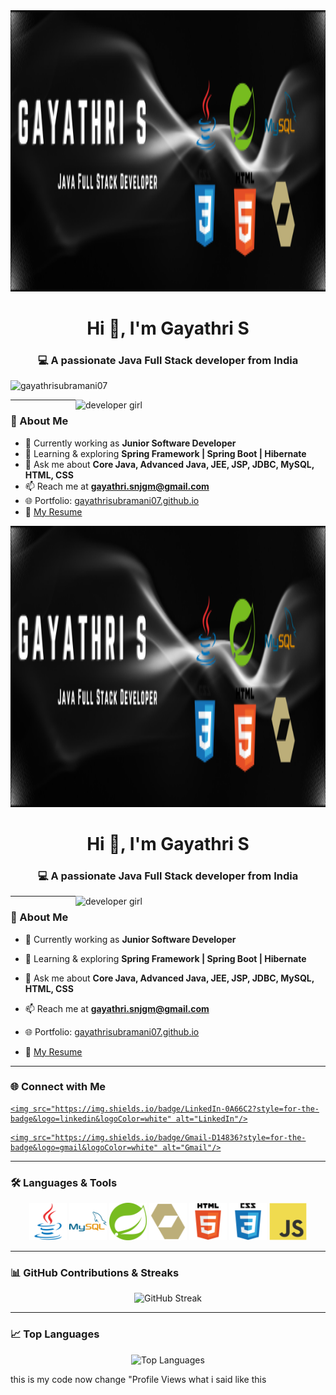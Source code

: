 <!-- Banner -->
<img src="https://github.com/gayathrisubramani07/gayathrisubramani07/blob/main/Gayathri%20s.png" alt="Banner" width="100%" height="450px">

<!-- Header -->
<h1 align="center">Hi 👋, I'm Gayathri S</h1>
<h3 align="center">💻 A passionate Java Full Stack developer from India</h3>
<!-- Profile Views placed here -->
<p align="left">
  <img src="https://komarev.com/ghpvc/?username=gayathrisubramani07&label=Profile%20Views&color=ff69b4&style=flat" alt="gayathrisubramani07" />
</p>

<!-- Right Side Image -->
<img align="right" alt="developer girl" width="400" src="https://i.pinimg.com/736x/0d/0d/ca/0d0dcab5f2a5ee77487ba0e9b4efbbbc.jpg">

---

### 🚀 About Me  



- 🔭 Currently working as **Junior Software Developer**  
- 🌱 Learning & exploring **Spring Framework | Spring Boot | Hibernate**  
- 💬 Ask me about **Core Java, Advanced Java, JEE, JSP, JDBC, MySQL, HTML, CSS**  
- 📫 Reach me at **gayathri.snjgm@gmail.com**  
- 🌐 Portfolio: [gayathrisubramani07.github.io](https://gayathrisubramani07.github.io)  
- 📄 [My Resume](https://drive.google.com/file/d/1sGwix1ZbluInJFDch1TLv3vp1-np_EC4/view?usp=drivesdk)  
<!-- Banner -->

<img src="https://github.com/gayathrisubramani07/gayathrisubramani07/blob/main/Gayathri%20s.png" alt="Banner" width="100%" height="450px">







<!-- Header -->

<h1 align="center">Hi 👋, I'm Gayathri S</h1>

<h3 align="center">💻 A passionate Java Full Stack developer from India</h3>



<!-- Right Side Image -->

<img align="right" alt="developer girl" width="400" src="https://i.pinimg.com/736x/0d/0d/ca/0d0dcab5f2a5ee77487ba0e9b4efbbbc.jpg">







---



### 🚀 About Me  

- 🔭 Currently working as **Junior Software Developer**  

- 🌱 Learning & exploring **Spring Framework | Spring Boot | Hibernate**  

- 💬 Ask me about **Core Java, Advanced Java, JEE, JSP, JDBC, MySQL, HTML, CSS**  

- 📫 Reach me at **gayathri.snjgm@gmail.com**  

- 🌐 Portfolio: [gayathrisubramani07.github.io](https://gayathrisubramani07.github.io)  

- 📄 [My Resume](https://drive.google.com/file/d/1sGwix1ZbluInJFDch1TLv3vp1-np_EC4/view?usp=drivesdk)  



---



### 🌐 Connect with Me  

<p align="left">

  <a href="https://www.linkedin.com/in/gayathri-subramani-07a611240/" target="blank">

    <img src="https://img.shields.io/badge/LinkedIn-0A66C2?style=for-the-badge&logo=linkedin&logoColor=white" alt="LinkedIn"/>

  </a>

  <a href="mailto:gayathri.snjgm@gmail.com" target="blank">

    <img src="https://img.shields.io/badge/Gmail-D14836?style=for-the-badge&logo=gmail&logoColor=white" alt="Gmail"/>

  </a>

</p>



---



### 🛠️ Languages & Tools  

<p align="center">

  <img src="https://raw.githubusercontent.com/devicons/devicon/master/icons/java/java-original.svg" alt="Java" width="60" height="60"/>

  <img src="https://raw.githubusercontent.com/devicons/devicon/master/icons/mysql/mysql-original-wordmark.svg" alt="MySQL" width="60" height="60"/>

  <img src="https://raw.githubusercontent.com/devicons/devicon/master/icons/spring/spring-original.svg" alt="Spring" width="60" height="60"/>

  <img src="https://raw.githubusercontent.com/devicons/devicon/master/icons/hibernate/hibernate-plain.svg" alt="Hibernate" width="60" height="60"/>

  <img src="https://raw.githubusercontent.com/devicons/devicon/master/icons/html5/html5-original-wordmark.svg" alt="HTML" width="60" height="60"/>

  <img src="https://raw.githubusercontent.com/devicons/devicon/master/icons/css3/css3-original-wordmark.svg" alt="CSS" width="60" height="60"/>

  <img src="https://raw.githubusercontent.com/devicons/devicon/master/icons/javascript/javascript-original.svg" alt="JS" width="60" height="60"/>

</p>



---



### 📊 GitHub Contributions & Streaks  

<p align="center">

  <img src="https://github-readme-streak-stats.herokuapp.com/?user=gayathrisubramani07&theme=radical" alt="GitHub Streak"/>

</p>



---



### 📈 Top Languages  

<p align="center">

  <img src="https://github-readme-stats.vercel.app/api/top-langs/?username=gayathrisubramani07&layout=compact&theme=radical" alt="Top Languages"/>

</p> this is my code now change "Profile Views what i said like this 
